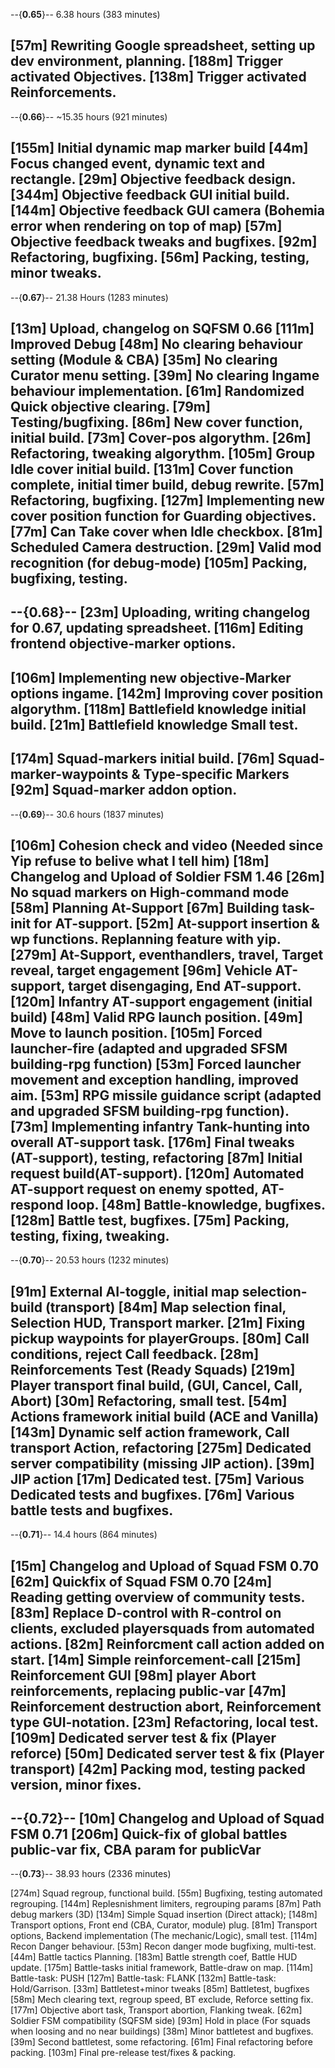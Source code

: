 --{**0.65**}--
6.38 hours (383 minutes)

[57m]  Rewriting Google spreadsheet, setting up dev environment, planning.
[188m] Trigger activated Objectives.
[138m] Trigger activated Reinforcements.
-------------------------------------------

--{**0.66**}--
~15.35 hours (921 minutes)

[155m] Initial dynamic map marker build
[44m]  Focus changed event, dynamic text and rectangle.
[29m]  Objective feedback design.
[344m] Objective feedback GUI initial build.
[144m] Objective feedback GUI camera (Bohemia error when rendering on top of map)
[57m]  Objective feedback tweaks and bugfixes.
[92m]  Refactoring, bugfixing.
[56m]  Packing, testing, minor tweaks.
--------------------------------------------

--{**0.67**}--
21.38 Hours (1283 minutes)

[13m]  Upload, changelog on SQFSM 0.66
[111m] Improved Debug
[48m]  No clearing behaviour setting (Module & CBA)
[35m]  No clearing Curator menu setting.
[39m]  No clearing Ingame behaviour implementation.
[61m]  Randomized Quick objective clearing.
[79m]  Testing/bugfixing.
[86m]  New cover function, initial build.
[73m]  Cover-pos algorythm.
[26m]  Refactoring, tweaking algorythm.
[105m] Group Idle cover initial build.
[131m] Cover function complete, initial timer build, debug rewrite.
[57m]  Refactoring, bugfixing.
[127m] Implementing new cover position function for Guarding objectives.
[77m]  Can Take cover when Idle checkbox.
[81m]  Scheduled Camera destruction.
[29m]  Valid mod recognition (for debug-mode)
[105m] Packing, bugfixing, testing.
--------------------------------------------

--{**0.68**}--
[23m]  Uploading, writing changelog for 0.67, updating spreadsheet.
[116m] Editing frontend objective-marker options.
-
[106m] Implementing new objective-Marker options ingame.
[142m] Improving cover position algorythm.
[118m] Battlefield knowledge initial build.
[21m]  Battlefield knowledge Small test.
-
[174m] Squad-markers initial build.
[76m]  Squad-marker-waypoints & Type-specific Markers
[92m]  Squad-marker addon option.
--------------------------------------------

--{**0.69**}--
30.6 hours (1837 minutes)

[106m]  Cohesion check and video (Needed since Yip refuse to belive what I tell him)
[18m]   Changelog and Upload of Soldier FSM 1.46
[26m]   No squad markers on High-command mode
[58m]   Planning At-Support
[67m]   Building task-init for AT-support.
[52m]   At-support insertion & wp functions. Replanning feature with yip.
[279m]  At-Support, eventhandlers, travel, Target reveal, target engagement
[96m]   Vehicle AT-support, target disengaging, End AT-support.
[120m]  Infantry AT-support engagement (initial build)
[48m]   Valid RPG launch position.
[49m]   Move to launch position.
[105m]  Forced launcher-fire (adapted and upgraded SFSM building-rpg function)
[53m]   Forced launcher movement and exception handling, improved aim.
[53m]   RPG missile guidance script (adapted and upgraded SFSM building-rpg function).
[73m]   Implementing infantry Tank-hunting into overall AT-support task.
[176m]  Final tweaks (AT-support), testing, refactoring
[87m]   Initial request build(AT-support).
[120m]  Automated AT-support request on enemy spotted, AT-respond loop.
[48m]   Battle-knowledge, bugfixes.
[128m]  Battle test, bugfixes.
[75m]   Packing, testing, fixing, tweaking.
--------------------------------------------

--{**0.70**}--
20.53 hours (1232 minutes)

[91m] External AI-toggle, initial map selection-build (transport)
[84m] Map selection final, Selection HUD, Transport marker.
[21m] Fixing pickup waypoints for playerGroups.
[80m] Call conditions, reject Call feedback.
[28m] Reinforcements Test (Ready Squads)
[219m] Player transport final build, (GUI, Cancel, Call, Abort)
[30m]  Refactoring, small test.
[54m]  Actions framework initial build (ACE and Vanilla)
[143m] Dynamic self action framework, Call transport Action, refactoring
[275m] Dedicated server compatibility (missing JIP action).
[39m]  JIP action
[17m]  Dedicated test.
[75m]  Various Dedicated tests and bugfixes.
[76m]  Various battle tests and bugfixes.
--------------------------------------------

--{**0.71**}--
14.4 hours (864 minutes)

[15m] Changelog and Upload of Squad FSM 0.70
[62m] Quickfix of Squad FSM 0.70
[24m] Reading getting overview of community tests.
[83m] Replace D-control with R-control on clients, excluded playersquads from automated actions.
[82m] Reinforcment call action added on start.
[14m] Simple reinforcement-call
[215m] Reinforcement GUI
[98m] player Abort reinforcements, replacing public-var
[47m] Reinforcement destruction abort, Reinforcement type GUI-notation.
[23m]  Refactoring, local test.
[109m] Dedicated server test & fix (Player reforce)
[50m]  Dedicated server test & fix (Player transport)
[42m]  Packing mod, testing packed version, minor fixes.
--------------------------------------------

--{**0.72**}--
[10m]  Changelog and Upload of Squad FSM 0.71
[206m] Quick-fix of global battles public-var fix, CBA param for publicVar
--------------------------------------------

--{**0.73**}--
38.93 hours (2336 minutes)

[274m] Squad regroup, functional build.
[55m]  Bugfixing, testing automated regrouping.
[144m] Replesnishment limiters, regrouping params
[87m]  Path debug markers (3D)
[134m] Simple Squad insertion (Direct attack);
[148m] Transport options, Front end (CBA, Curator, module) plug.
[81m]  Transport options, Backend implementation (The mechanic/Logic), small test.
[114m] Recon Danger behaviour.
[53m]  Recon danger mode bugfixing, multi-test.
[44m]  Battle tactics Planning.
[183m] Battle strength coef, Battle HUD update.
[175m] Battle-tasks initial framework, Battle-draw on map.
[114m] Battle-task: PUSH
[127m] Battle-task: FLANK
[132m] Battle-task: Hold/Garrison.
[33m]  Battletest+minor tweaks
[85m]  Battletest, bugfixes
[58m]  Mech clearing text, regroup speed, BT exclude, Reforce setting fix.
[177m] Objective abort task, Transport abortion, Flanking tweak.
[62m]  Soldier FSM compatibility (SQFSM side)
[93m]  Hold in place (For squads when loosing and no near buildings)
[38m]  Minor battletest and bugfixes.
[39m]  Second battletest, some refactoring.
[61m]  Final refactoring before packing.
[103m] Final pre-release test/fixes & packing.